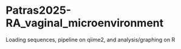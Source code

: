 # Patras2025-RA_vaginal_microenvironment
Loading sequences, pipeline on qiime2, and analysis/graphing on R
